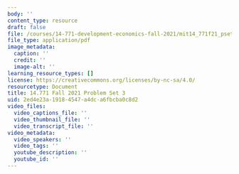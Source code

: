 ```yaml
---
body: ''
content_type: resource
draft: false
file: /courses/14-771-development-economics-fall-2021/mit14_771f21_pset3.pdf
file_type: application/pdf
image_metadata:
  caption: ''
  credit: ''
  image-alt: ''
learning_resource_types: []
license: https://creativecommons.org/licenses/by-nc-sa/4.0/
resourcetype: Document
title: 14.771 Fall 2021 Problem Set 3
uid: 2ed4e23a-1918-4547-a4dc-a6fbcba0c8d2
video_files:
  video_captions_file: ''
  video_thumbnail_file: ''
  video_transcript_file: ''
video_metadata:
  video_speakers: ''
  video_tags: ''
  youtube_description: ''
  youtube_id: ''
---
```

